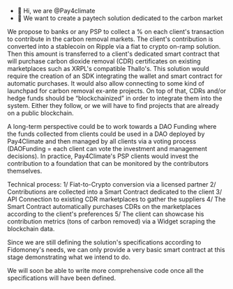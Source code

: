 - 👋 Hi, we are @Pay4climate
- 🌱 We want to create a paytech solution dedicated to the carbon market

<!---
Pay4climate is a Pro-Climate Blockchain-Based Solution for Maximum Positive Impact
--->
We propose to banks or any PSP to collect a % on each client's transaction to contribute in the carbon removal markets. The client's contribution is converted into a stablecoin on Ripple via a fiat to crypto on-ramp solution. Then this amount is transferred to a client's dedicated smart contract that will purchase carbon dioxide removal (CDR) certificates on existing marketplaces such as XRPL's compatible Thallo's. This solution would require the creation of an SDK integrating the wallet and smart contract for automatic purchases. It would also allow connecting to some kind of launchpad for carbon removal ex-ante projects. On top of that, CDRs and/or hedge funds should be “blockchainized” in order to integrate them into the system. Either they follow, or we will have to find projects that are already on a public blockchain.

A long-term perspective could be to work towards a DAO Funding where the funds collected from clients could be used in a DAO deployed by Pay4Climate and then managed by all clients via a voting process (DAOFunding = each client can vote the investment and management decisions). In practice, Pay4Climate's PSP clients would invest the contribution to a foundation that can be monitored by the contributors themselves.

Technical process: 1/ Fiat-to-Crypto conversion via a licensed partner 2/ Contributions are collected into a Smart Contract dedicated to the client 3/ API Connection to existing CDR marketplaces to gather the suppliers 4/ The Smart Contract automatically purchases CDRs on the marketplaces according to the client's preferences 5/ The client can showcase his contribution metrics (tons of carbon removed) via a Widget scraping the blockchain data.

Since we are still defining the solution's specifications according to Fidomoney's needs, we can only provide a very basic smart contract at this stage demonstrating what we intend to do. 

We will soon be able to write more comprehensive code once all the specifications will have been defined. 
